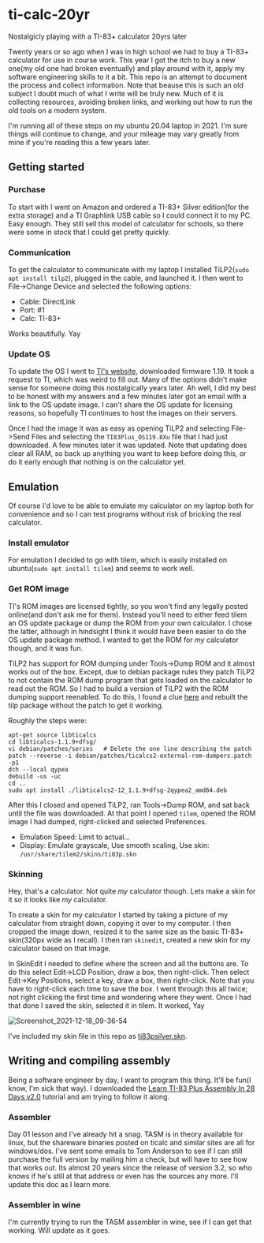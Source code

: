 # ti-calc-20yr
Nostalgicly playing with a TI-83+ calculator 20yrs later

Twenty years or so ago when I was in high school we had to buy a TI-83+ calculator for use in course work. This year I got the itch to buy a new one(my old one had broken eventually) and play around with it, apply my software engineering skills to it a bit. This repo is an attempt to document the process and collect information. Note that beause this is such an old subject I doubt much of what I write will be truly new. Much of it is collecting resources, avoiding broken links, and working out how to run the old tools on a modern system.

I'm running all of these steps on my ubuntu 20.04 laptop in 2021. I'm sure things will continue to change, and your mileage may vary greatly from mine if you're reading this a few years later.

## Getting started

### Purchase

To start with I went on Amazon and ordered a TI-83+ Silver edition(for the extra storage) and a TI Graphlink USB cable so I could connect it to my PC. Easy enough. They still sell this model of calculator for schools, so there were some in stock that I could get pretty quickly.

### Communication

To get the calculator to communicate with my laptop I installed TiLP2(`sudo apt install tilp2`), plugged in the cable, and launched it. I then went to File->Change Device and selected the following options:
* Cable: DirectLink
* Port: #1
* Calc: TI-83+

Works beautifully. Yay

### Update OS

To update the OS I went to [TI's website](https://education.ti.com/en/software/search/ti-83-plus-family#!view=handheld-operating-system), downloaded firmware 1.19. It took a request to TI, which was weird to fill out. Many of the options didn't make sense for someone doing this nostalgically years later. Ah well, I did my best to be honest with my answers and a few minutes later got an email with a link to the OS update image. I can't share the OS update for licensing reasons, so hopefully TI continues to host the images on their servers.

Once I had the image it was as easy as opening TiLP2 and selecting File->Send Files and selecting the `TI83Plus_OS119.8Xu` file that I had just downloaded. A few minutes later it was updated. Note that updating does clear all RAM, so back up anything you want to keep before doing this, or do it early enough that nothing is on the calculator yet.

## Emulation

Of course I'd love to be able to emulate my calculator on my laptop both for convenience and so I can test programs without risk of bricking the real calculator.

### Install emulator

For emulation I decided to go with tilem, which is easily installed on ubuntu(`sudo apt install tilem`) and seems to work well.

### Get ROM image

TI's ROM images are licensed tightly, so you won't find any legally posted online(and don't ask me for them). Instead you'll need to either feed tilem an OS update package or dump the ROM from your own calculator. I chose the latter, although in hindsight I think it would have been easier to do the OS update package method. I wanted to get the ROM for _my_ calculator though, and it was fun.

TiLP2 has support for ROM dumping under Tools->Dump ROM and it almost works out of the box. Except, due to debian package rules they patch TiLP2 to not contain the ROM dump program that gets loaded on the calculator to read out the ROM. So I had to build a version of TiLP2 with the ROM dumping support reenabled. To do this, I found a clue [here](https://sourceforge.net/p/tilp/bugs/217/) and rebuilt the tilp package without the patch to get it working.

Roughly the steps were:
```
apt-get source libticalcs
cd libticalcs-1.1.9+dfsg/
vi debian/patches/series   # Delete the one line describing the patch
patch --reverse -i debian/patches/ticalcs2-external-rom-dumpers.patch -p1
dch --local qypea
debuild -us -uc
cd ..
sudo apt install ./libticalcs2-12_1.1.9+dfsg-2qypea2_amd64.deb
```

After this I closed and opened TiLP2, ran Tools->Dump ROM, and sat back until the file was downloaded. At that point I opened `tilem`, opened the ROM image I had dumped, right-clicked and selected Preferences.
* Emulation Speed: Limit to actual...
* Display: Emulate grayscale, Use smooth scaling, Use skin: `/usr/share/tilem2/skins/ti83p.skn`

### Skinning

Hey, that's a calculator. Not quite _my_ calculator though. Lets make a skin for it so it looks like _my_ calculator.

To create a skin for my calculator I started by taking a picture of my calculator from straight down, copying it over to my computer. I then cropped the image down, resized it to the same size as the basic TI-83+ skin(320px wide as I recall). I then ran `skinedit`, created a new skin for my calculator based on that image.

In SkinEdit I needed to define where the screen and all the buttons are. To do this select Edit->LCD Position, draw a box, then right-click. Then select Edit->Key Positions, select a key, draw a box, then right-click. Note that you have to right-click each time to save the box. I went through this all twice; not right clicking the first time and wondering where they went. Once I had that done I saved the skin, selected it in tilem. It worked, Yay

![Screenshot_2021-12-18_09-36-54](https://user-images.githubusercontent.com/1694406/146650555-e97848d6-eab1-4ea7-b08a-438b95969f56.png)

I've included my skin file in this repo as [ti83psilver.skn](ti83psilver.skn).

## Writing and compiling assembly

Being a software engineer by day, I want to program this thing. It'll be fun(I know, I'm sick that way). I downloaded the [Learn TI-83 Plus Assembly In 28 Days v2.0](https://www.ticalc.org/pub/text/z80/83pa28d.zip) tutorial and am trying to follow it along.

### Assembler

Day 01 lesson and I've already hit a snag. TASM is in theory available for linux, but the shareware binaries posted on ticalc and similar sites are all for windows/dos. I've sent some emails to Tom Anderson to see if I can still purchase the full version by mailing him a check, but will have to see how that works out. Its almost 20 years since the release of version 3.2, so who knows if he's still at that address or even has the sources any more. I'll update this doc as I learn more.

### Assembler in wine

I'm currently trying to run the TASM assembler in wine, see if I can get that working. Will update as it goes.
